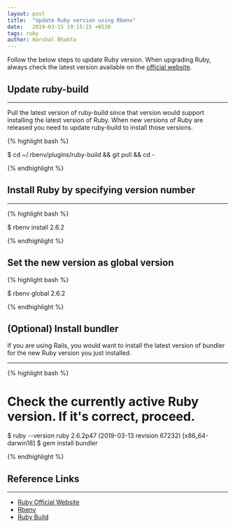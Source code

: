 ```yaml
---
layout: post
title:  "Update Ruby version using Rbenv"
date:   2019-03-15 19:15:25 +0530
tags: ruby
author: Harshal Bhakta
---
```


Follow the below steps to update Ruby version. When upgrading Ruby, always check the latest version available on the [official website](https://www.ruby-lang.org/en/downloads/).

## Update ruby-build

<hr style="margin-bottom: 10px;">

Pull the latest version of ruby-build since that version would support installing the latest version of Ruby. When new versions of Ruby are released you need to update ruby-build to install those versions.

{% highlight bash %}

$ cd ~/.rbenv/plugins/ruby-build && git pull && cd -

{% endhighlight %}

## Install Ruby by specifying version number

<hr style="margin-bottom: 10px;">

{% highlight bash %}

$ rbenv install 2.6.2

{% endhighlight %}

## Set the new version as global version

{% highlight bash %}

$ rbenv global 2.6.2

{% endhighlight %}

## (Optional) Install bundler

If you are using Rails, you would want to install the latest version of bundler for the new Ruby version you just installed.

<hr style="margin-bottom: 10px;">

{% highlight bash %}

# Check the currently active Ruby version. If it's correct, proceed.
$ ruby --version
ruby 2.6.2p47 (2019-03-13 revision 67232) [x86_64-darwin18]
$ gem install bundler

{% endhighlight %}

## Reference Links

<hr style="margin-bottom: 10px;">

* [Ruby Official Website](https://www.ruby-lang.org)
* [Rbenv](https://github.com/rbenv/rbenv)
* [Ruby Build](https://github.com/rbenv/ruby-build)